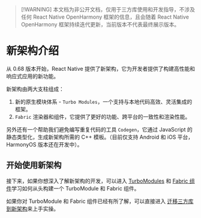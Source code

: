 > [!WARNING] 本文档为非公开文档，仅用于三方库使用和开发指导，不涉及任何 React Native OpenHarmony 框架的信息，且会随着 React Native OpenHarmony 框架持续迭代更新，当前版本不代表最终展示版本。

# 新架构介绍

从 0.68 版本开始，React Native 提供了新架构，它为开发者提供了构建高性能和响应式应用的新功能。

新架构由两大支柱组成：

1. 新的原生模块体系 - `Turbo Modules`，一个支持与本地代码高效、灵活集成的框架。
2. `Fabric` 渲染器和组件，它提供了更好的功能、跨平台的一致性和渲染性能。

另外还有一个帮助我们避免编写重复代码的工具 `Codegen`，它通过 JavaScript 的静态类型化，生成新架构所需的 C++ 模板。（目前仅支持 Android 和 iOS 平台，HarmonyOS 版本还在开发中）。

## 开始使用新架构

接下来，如果你想深入了解新架构的开发，可以进入 [TurboModules](/zh-cn/turbomodule.md) 和 [Fabric 组件](/zh-cn/fabric.md)学习如何从头构建一个 TurboModule 和 Fabric 组件。

如果你对 TurboModule 和 Fabric 组件已经有所了解，可以直接进入 [迁移三方库到新架构](/zh-cn/migration.md)来上手实操。
